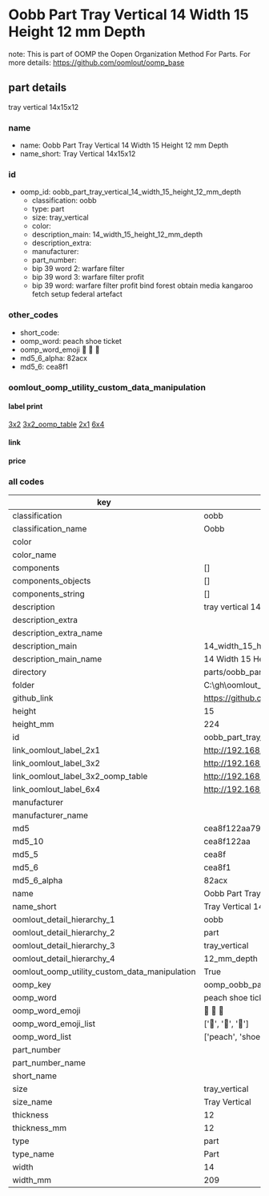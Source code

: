 # Oobb Part Tray Vertical 14 Width 15 Height 12 mm Depth  

note: This is part of OOMP the Oopen Organization Method For Parts. For more details: https://github.com/oomlout/oomp_base

##  part details
  



tray vertical 14x15x12



### name
* name: Oobb Part Tray Vertical 14 Width 15 Height 12 mm Depth
* name_short: Tray Vertical 14x15x12 
### id
* oomp_id: oobb_part_tray_vertical_14_width_15_height_12_mm_depth
  * classification: oobb
  * type: part
  * size: tray_vertical
  * color: 
  * description_main: 14_width_15_height_12_mm_depth
  * description_extra: 
  * manufacturer: 
  * part_number: 
  * bip 39 word 2: warfare filter
  * bip 39 word 3: warfare filter profit
  * bip 39 word: warfare filter profit bind forest obtain media kangaroo fetch setup federal artefact

### other_codes
* short_code: 
* oomp_word: peach shoe ticket
* oomp_word_emoji :peach: :shoe: :ticket:
* md5_6_alpha: 82acx
* md5_6: cea8f1






### oomlout_oomp_utility_custom_data_manipulation
#### label print
[3x2](http://192.168.1.245:1112/?label=oomp%2082acx)
[3x2_oomp_table](http://192.168.1.108:1112/?label=oomp%2082acx)
[2x1](http://192.168.1.242:1112/?label=oomp%2082acx)
[6x4](http://192.168.1.55:1112/?label=oomp%2082acx)    

#### link

                              

#### price







### all codes 
| key | value |  
| --- | --- |  
| classification | oobb |  
| classification_name | Oobb |  
| color |  |  
| color_name |  |  
| components | [] |  
| components_objects | [] |  
| components_string | [] |  
| description | tray vertical 14x15x12 |  
| description_extra |  |  
| description_extra_name |  |  
| description_main | 14_width_15_height_12_mm_depth |  
| description_main_name | 14 Width 15 Height 12 mm Depth |  
| directory | parts/oobb_part_tray_vertical_14_width_15_height_12_mm_depth |  
| folder | C:\gh\oomlout_oobb_version_4_generated_parts\parts\oobb_part_tray_vertical_14_width_15_height_12_mm_depth |  
| github_link | https://github.com/oomlout/oomlout_oomp_part_src/tree/main/parts/oobb_part_tray_vertical_14_width_15_height_12_mm_depth |  
| height | 15 |  
| height_mm | 224 |  
| id | oobb_part_tray_vertical_14_width_15_height_12_mm_depth |  
| link_oomlout_label_2x1 | http://192.168.1.242:1112/?label=oomp%2082acx |  
| link_oomlout_label_3x2 | http://192.168.1.245:1112/?label=oomp%2082acx |  
| link_oomlout_label_3x2_oomp_table | http://192.168.1.108:1112/?label=oomp%2082acx |  
| link_oomlout_label_6x4 | http://192.168.1.55:1112/?label=oomp%2082acx |  
| manufacturer |  |  
| manufacturer_name |  |  
| md5 | cea8f122aa79914e622d916557959fb8 |  
| md5_10 | cea8f122aa |  
| md5_5 | cea8f |  
| md5_6 | cea8f1 |  
| md5_6_alpha | 82acx |  
| name | Oobb Part Tray Vertical 14 Width 15 Height 12 mm Depth |  
| name_short | Tray Vertical 14x15x12  |  
| oomlout_detail_hierarchy_1 | oobb |  
| oomlout_detail_hierarchy_2 | part |  
| oomlout_detail_hierarchy_3 | tray_vertical |  
| oomlout_detail_hierarchy_4 | 12_mm_depth |  
| oomlout_oomp_utility_custom_data_manipulation | True |  
| oomp_key | oomp_oobb_part_tray_vertical_14_width_15_height_12_mm_depth |  
| oomp_word | peach shoe ticket |  
| oomp_word_emoji | :peach: :shoe: :ticket: |  
| oomp_word_emoji_list | [':peach:', ':shoe:', ':ticket:'] |  
| oomp_word_list | ['peach', 'shoe', 'ticket'] |  
| part_number |  |  
| part_number_name |  |  
| short_name |  |  
| size | tray_vertical |  
| size_name | Tray Vertical |  
| thickness | 12 |  
| thickness_mm | 12 |  
| type | part |  
| type_name | Part |  
| width | 14 |  
| width_mm | 209 |  
